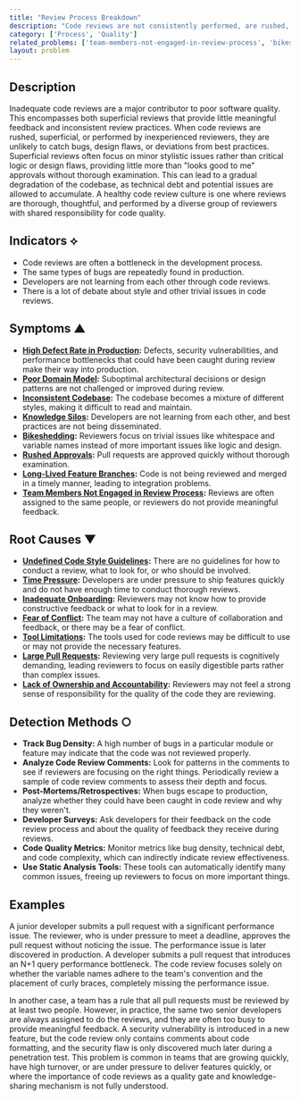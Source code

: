 ```yaml
---
title: "Review Process Breakdown"
description: "Code reviews are not consistently performed, are rushed, superficial, or fail to identify critical issues, leading to lower code quality and increased risk."
category: ['Process', 'Quality']
related_problems: ['team-members-not-engaged-in-review-process', 'bikeshedding']
layout: problem
---
```


## Description
Inadequate code reviews are a major contributor to poor software quality. This encompasses both superficial reviews that provide little meaningful feedback and inconsistent review practices. When code reviews are rushed, superficial, or performed by inexperienced reviewers, they are unlikely to catch bugs, design flaws, or deviations from best practices. Superficial reviews often focus on minor stylistic issues rather than critical logic or design flaws, providing little more than "looks good to me" approvals without thorough examination. This can lead to a gradual degradation of the codebase, as technical debt and potential issues are allowed to accumulate. A healthy code review culture is one where reviews are thorough, thoughtful, and performed by a diverse group of reviewers with shared responsibility for code quality.

## Indicators ⟡
- Code reviews are often a bottleneck in the development process.
- The same types of bugs are repeatedly found in production.
- Developers are not learning from each other through code reviews.
- There is a lot of debate about style and other trivial issues in code reviews.

## Symptoms ▲

- **[High Defect Rate in Production](high-defect-rate-in-production.md):** Defects, security vulnerabilities, and performance bottlenecks that could have been caught during review make their way into production.
- **[Poor Domain Model](poor-domain-model.md):** Suboptimal architectural decisions or design patterns are not challenged or improved during review.
- **[Inconsistent Codebase](inconsistent-codebase.md):** The codebase becomes a mixture of different styles, making it difficult to read and maintain.
- **[Knowledge Silos](knowledge-silos.md):** Developers are not learning from each other, and best practices are not being disseminated.
- **[Bikeshedding](bikeshedding.md):** Reviewers focus on trivial issues like whitespace and variable names instead of more important issues like logic and design.
- **[Rushed Approvals](rushed-approvals.md):** Pull requests are approved quickly without thorough examination.
- **[Long-Lived Feature Branches](long-lived-feature-branches.md):** Code is not being reviewed and merged in a timely manner, leading to integration problems.
- **[Team Members Not Engaged in Review Process](team-members-not-engaged-in-review-process.md):** Reviews are often assigned to the same people, or reviewers do not provide meaningful feedback.

## Root Causes ▼

- **[Undefined Code Style Guidelines](undefined-code-style-guidelines.md):** There are no guidelines for how to conduct a review, what to look for, or who should be involved.
- **[Time Pressure](time-pressure.md):** Developers are under pressure to ship features quickly and do not have enough time to conduct thorough reviews.
- **[Inadequate Onboarding](inadequate-onboarding.md):** Reviewers may not know how to provide constructive feedback or what to look for in a review.
- **[Fear of Conflict](fear-of-conflict.md):** The team may not have a culture of collaboration and feedback, or there may be a fear of conflict.
- **[Tool Limitations](tool-limitations.md):** The tools used for code reviews may be difficult to use or may not provide the necessary features.
- **[Large Pull Requests](large-pull-requests.md):** Reviewing very large pull requests is cognitively demanding, leading reviewers to focus on easily digestible parts rather than complex issues.
- **[Lack of Ownership and Accountability](lack-of-ownership-and-accountability.md):** Reviewers may not feel a strong sense of responsibility for the quality of the code they are reviewing.

## Detection Methods ○

- **Track Bug Density:** A high number of bugs in a particular module or feature may indicate that the code was not reviewed properly.
- **Analyze Code Review Comments:** Look for patterns in the comments to see if reviewers are focusing on the right things. Periodically review a sample of code review comments to assess their depth and focus.
- **Post-Mortems/Retrospectives:** When bugs escape to production, analyze whether they could have been caught in code review and why they weren't.
- **Developer Surveys:** Ask developers for their feedback on the code review process and about the quality of feedback they receive during reviews.
- **Code Quality Metrics:** Monitor metrics like bug density, technical debt, and code complexity, which can indirectly indicate review effectiveness.
- **Use Static Analysis Tools:** These tools can automatically identify many common issues, freeing up reviewers to focus on more important things.

## Examples
A junior developer submits a pull request with a significant performance issue. The reviewer, who is under pressure to meet a deadline, approves the pull request without noticing the issue. The performance issue is later discovered in production. A developer submits a pull request that introduces an N+1 query performance bottleneck. The code review focuses solely on whether the variable names adhere to the team's convention and the placement of curly braces, completely missing the performance issue.

In another case, a team has a rule that all pull requests must be reviewed by at least two people. However, in practice, the same two senior developers are always assigned to do the reviews, and they are often too busy to provide meaningful feedback. A security vulnerability is introduced in a new feature, but the code review only contains comments about code formatting, and the security flaw is only discovered much later during a penetration test. This problem is common in teams that are growing quickly, have high turnover, or are under pressure to deliver features quickly, or where the importance of code reviews as a quality gate and knowledge-sharing mechanism is not fully understood.